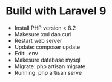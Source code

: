 # Build with Laravel 9
- Install PHP version < 8.2
- Makesure xml dan curl
- Restart web server
- Update: composer update
- Edit: .env
- Makesure database mysql
- Migrate: php artisan migrate
- Running: php artisan serve
